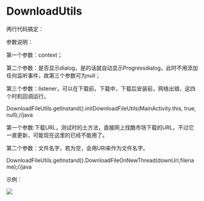# DownloadUtils

两行代码搞定：

参数说明：

第一个参数：context；

第二个参数：是否显示dialog，是的话就自动显示Progressdialog，此时不用添加任何监听事件，故第三个参数可为null；

第三个参数：listener，可以在下载前，下载中，下载后安装前，网络出错，这四个时机回调运行。

DownloadFileUtils.getInstand().initDownloadFileUtils(MainActivity.this, true, null);//java

第一个参数:下载URL，测试时的土方法，直接网上找酷市场下载的URL，不过它一直更新，可能现在这里的已经不能用了。

第二个参数：文件名字，若为空，会用URl来作为文件名字。

DownloadFileUtils.getInstand().DownloadFileOnNewThread(downUrl,filename);//java


示例：

![][示例图片]

[示例图片]:https://github.com/Craiggg/DownloadUtils/blob/master/ScreenRecorder_Exported_20160812174900.gif


